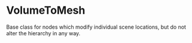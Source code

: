 # VolumeToMesh

Base class for nodes which modify individual scene
locations, but do not alter the hierarchy in any
way.

